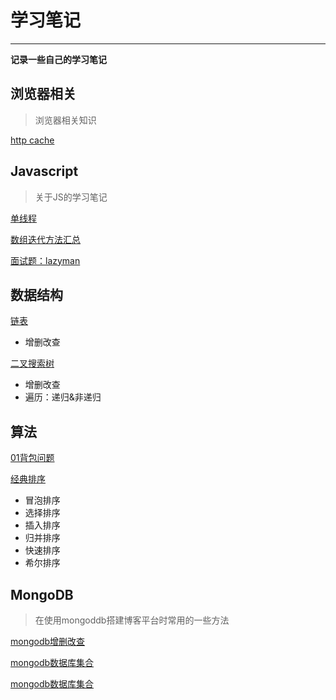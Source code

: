 # 学习笔记

---

**记录一些自己的学习笔记**

## 浏览器相关

> 浏览器相关知识

[http cache](https://github.com/buynao/notes/blob/master/browser/httpCache.md)

## Javascript

> 关于JS的学习笔记

[单线程](https://github.com/buynao/notes/blob/master/javascript/singleThreaded.md)

[数组迭代方法汇总](https://github.com/buynao/notes/blob/master/javascript/array/iteration.md)

[面试题：lazyman](https://github.com/buynao/notes/blob/master/javascript/lazyman/index.js)

## 数据结构

[链表](https://github.com/buynao/notes/blob/master/dataStructure/linkedList/index.js)
- 增删改查

[二叉搜索树](https://github.com/buynao/notes/blob/master/dataStructure/binarySearchTree/index.js)
- 增删改查
- 遍历：递归&非递归

## 算法

[01背包问题](https://github.com/buynao/notes/blob/master/algorithm/01knapsack/index.js)

[经典排序](https://github.com/buynao/notes/blob/master/algorithm/sort/index.js)
- 冒泡排序
- 选择排序
- 插入排序
- 归并排序
- 快速排序
- 希尔排序
 
## MongoDB

> 在使用mongoddb搭建博客平台时常用的一些方法

[mongodb增删改查](https://github.com/buynao/notes/blob/master/mongod/%E5%A2%9E%E5%88%A0%E6%94%B9%E6%9F%A5.md)

[mongodb数据库集合](https://github.com/buynao/notes/blob/master/mongod/%E6%95%B0%E6%8D%AE%E5%BA%93%E9%9B%86%E5%90%88.md)

[mongodb数据库集合](https://github.com/buynao/notes/blob/master/mongod/%E6%98%A0%E5%B0%84%2C%E9%99%90%E5%88%B6%E8%AE%B0%E5%BD%95.md)